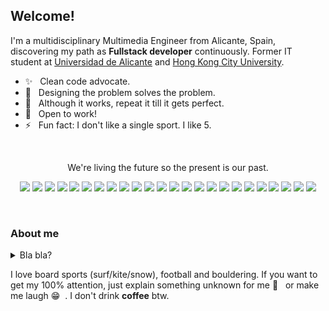 ## Welcome!

I'm a multidisciplinary Multimedia Engineer from Alicante, Spain, discovering my path as **Fullstack developer** continuously. Former IT student at [Universidad de Alicante](https://www.ua.es) and [Hong Kong City University](https://www.cityu.edu.hk/).

- ✨ &nbsp; Clean code advocate.
- 🤯 &nbsp; Designing the problem solves the problem.
- 🌱 &nbsp; Although it works, repeat it till it gets perfect.
- 🤝 &nbsp; Open to work!
- ⚡ &nbsp; Fun fact: I don't like a single sport. I like 5.

</br>

<p align="center">
We're living the future so
the present is our past.
</p>

<p align="center">
  <img src="https://img.shields.io/badge/-GraphQL*-E10098?style=flat-square&logo=graphql&logoColor=white"/>
  <img src="https://img.shields.io/badge/-Sass-CC6699?style=flat-square&logo=sass&logoColor=white"/>
  <img src="https://img.shields.io/badge/-styled components*-DB7093?style=flat-square&logo=styled-components&logoColor=white"/>
  <img src="https://img.shields.io/badge/-Jest-C21325?style=flat-square&logo=Jest&logoColor=white"/>
  <img src="https://img.shields.io/badge/-WebGL-990000?style=flat-square&logo=WebGL&logoColor=white"/>
  <img src="https://img.shields.io/badge/-Jekyll-CC0000?style=flat-square&logo=jekyll&logoColor=white"/>
  <img src="https://img.shields.io/badge/-HTML5-E34F26?style=flat-square&logo=html5&logoColor=white"/>
  <img src="https://img.shields.io/badge/-Svelte-FF3E00?style=flat-square&logo=svelte&logoColor=white"/>  
  <img src="https://img.shields.io/badge/-Postman-FF6C37?style=flat-square&logo=postman&logoColor=white"/>
  <img src="https://img.shields.io/badge/-Blender-F5792A?style=flat-square&logo=blender&logoColor=white"/>
  <img src="https://img.shields.io/badge/-Prettier-F7B93E?style=flat-square&logo=prettier&logoColor=black"/>
  <img src="https://img.shields.io/badge/-JS-F7DF1E?style=flat-square&logo=javascript&logoColor=black"/>
  <img src="https://img.shields.io/badge/-NodeJS-339933?style=flat-square&logo=node.js&logoColor=white"/>
  <img src="https://img.shields.io/badge/-Netlify-00C7B7?style=flat-square&logo=netlify&logoColor=white"/>
  <img src="https://img.shields.io/badge/-React-61DAFB?style=flat-square&logo=react&logoColor=black"/>
  <img src="https://img.shields.io/badge/-Elastic-005571?style=flat-square&logo=elastic&logoColor=white"/>
  <img src="https://img.shields.io/badge/-TS-007ACC?style=flat-square&logo=typescript&logoColor=white"/>
  <img src="https://img.shields.io/badge/-VSCode-007ACC?style=flat-square&logo=visual-studio-code&logoColor=white"/>
  <img src="https://img.shields.io/badge/-CSS-1572B6?style=flat-square&logo=css3&logoColor=white"/>
  <img src="https://img.shields.io/badge/-Docker-2496ED?style=flat-square&logo=docker&logoColor=white"/>
  <img src="https://img.shields.io/badge/-Redux-764ABC?style=flat-square&logo=redux&logoColor=white"/>
  <img src="https://img.shields.io/badge/-Gatsby-663399?style=flat-square&logo=gatsby&logoColor=white"/>
 
  <img src="https://img.shields.io/badge/-MacOS user-999999?style=flat-square&logo=apple&logoColor=white"/> 
  <img src="https://img.shields.io/badge/-Notion-000000?style=flat-square&logo=notion&logoColor=white"/>
</p>

</br>

### About me

<details> <summary>Bla bla?</summary>
  
**BLA BLA!**

The most daunting challenges, that's the kind of projects I like to join and work for. Thereby I really enjoy participating in hackathons with friends, thinking or developing new projects and learning new technologies. This days I'm learning React, as I already have a strong knowledge in **Backend** (at least for the project requirements I needed) I wanted to give a try to this known way of developing the **Frontend**. I have started to use **Docker** on my last projects, alongside a Ci/Cd environment with **CircleCI**, which brings you a great adaptability to this always-changing and fast-paced developing society. This is more **DevOps** related, but to be a great Fullstack you should know a bunch of things 🤘🏽 .
</details>


I love board sports (surf/kite/snow), football and bouldering. If you want to get my 100% attention, just explain something unknown for me 🤯 &nbsp; or make me laugh 😁  &nbsp;. I don't drink **coffee** btw.

